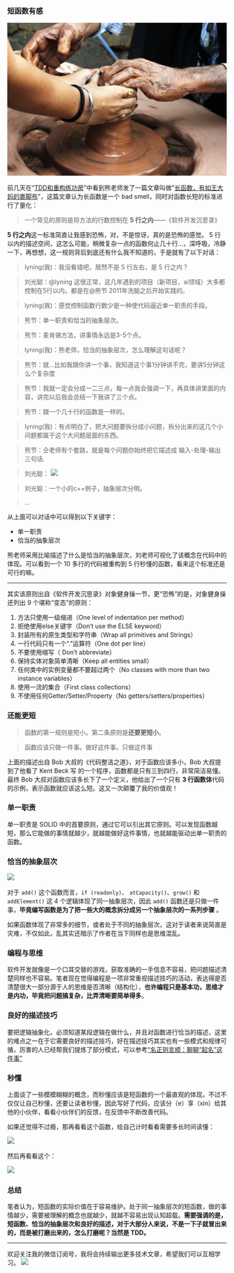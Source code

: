 ### 短函数有感

![](./picture.jpg)

前几天在“[TDD和重构练功房](https://mp.weixin.qq.com/s/y4wqiT1JrkzR3MVfLA1FqQ)”中看到熊老师发了一篇文章叫做"[长函数，有如王大妈的裹脚布](https://mp.weixin.qq.com/s/spfKpPid1-vacmQsk3bKvg)"，这篇文章认为长函数是一个 bad smell，同时对函数长短的标准进行了量化：
> 一个常见的原则是将方法的行数控制在 **5 行之内**——《软件开发沉思录》

**5 行之内**这一标准简直让我感到恐怖，对，不是惊讶，真的是恐怖的感觉。 5 行以内的描述空间，这怎么可能，稍微复杂一点的函数何止几十行...，深呼吸，冷静一下，再想想，这一规则背后到底还有什么我不知道的，于是就有了以下对话：
> lyning(我)：我没看错吧，居然不是 5 行左右，是 5 行之内？

> 刘光聪：@lyning 这很正常，这几年遇到的项目（新项目，ai领域）大多都控制在5行以内。都是在@熊节 2011年洗脑之后开始实践的。

> lyning(我)：感觉控制函数行数少是一种使代码逼近单一职责的手段。

> 熊节：单一职责和恰当的抽象层次。

> 熊节：麦肯锡方法，讲事情永远是3-5个点。

> lyning(我)：熊老师，恰当的抽象层次，怎么理解这句话呢？

> 熊节：就…比如我跟你讲一个事，我知道这个事1分钟讲不完，要讲5分钟这么个复杂度

> 熊节：我就一定会分成一二三点，每一点我会强调一下，再具体讲里面的内容，讲完以后我会总结一下我讲了三个点。

> 熊节：跟一个几十行的函数是一样的。

> lyning(我)：有点明白了，把大问题要拆分成小问题，拆分出来的这几个小问题都属于这个大问题层面的东西。

> 熊节：仝老师有个套路，就是每个问题你始终把它描述成 输入-处理-输出 三句话.

> 刘光聪：
![](https://user-gold-cdn.xitu.io/2019/4/28/16a62d77255fd7a7?w=2199&h=1902&f=jpeg&s=1953699)

> 刘光聪：一个小的c++例子，抽象层次分明。

> ...

从上面可以对话中可以得到以下关键字：
- 单一职责
- 恰当的抽象层次

熊老师采用比喻描述了什么是恰当的抽象层次，刘老师可视化了该概念在代码中的体现。可以看到一个 10 多行的代码被重构到 5 行秒懂的函数，看来这个标准还是可行的嘛。

***

其实该原则出自《软件开发沉思录》对象健身操一节，更“恐怖”的是，对象健身操还列出 9 个堪称“变态”的原则：

1. 方法只使用一级缩进（One level of indentation per method）
2. 拒绝使用else关键字（Don’t use the ELSE keyword）
3. 封装所有的原生类型和字符串（Wrap all primitives and Strings）
4. 一行代码只有一个“.”运算符（One dot per line）
5. 不要使用缩写（ Don’t abbreviate）
6. 保持实体对象简单清晰（Keep all entities small）
7. 任何类中的实例变量都不要超过两个（No classes with more than two instance variables）
8. 使用一流的集合（First class collections）
9. 不使用任何Getter/Setter/Property（No getters/setters/properties）

### 还能更短

> 函数的第一规则是短小。第二条原则是**还要更短小**。

> 函数应该只做一件事。做好这件事。只做这件事

上面的描述出自 Bob 大叔的《代码整洁之道》，对于函数应该多小，Bob 大叔提到了他看了 Kent Beck 写 的一个程序，函数都是只有三到四行，非常简洁易懂。最终 Bob 大叔对函数应该多长下了一个定义，他给出了一个只有 **3 行函数体**代码的示例，表示函数就应该这么短。这又一次颠覆了我的价值观！

### 单一职责

单一职责是 SOLID 中的首要原则，通过它可以引出其它原则。可以发现函数越短，那么它能做的事情就越少，就越能做好这件事情，也就越能驱动出单一职责的函数。

### 恰当的抽象层次

![](https://user-gold-cdn.xitu.io/2019/4/28/16a62d77255fd7a7?w=2199&h=1902&f=jpeg&s=1953699)

对于 `add()` 这个函数而言，`if (readonly)`、 `atCapacity()`、`grow()` 和 `addElement()` 这 4 个逻辑体现了同一抽象层次，因此 `add()` 函数还是只做一件事，**毕竟编写函数是为了把一些大的概念拆分成另一个抽象层次的一系列步骤** 。

如果函数体现了非常多的细节，或者处于不同的抽象层次，这对于读者来说简直是灾难，不仅如此，乱其实还暗示了作者在当下同样也是思维混乱。

### 编程与思维
软件开发就像是一个口耳交替的游戏，获取准确的一手信息不容易，把问题描述清楚同样也不容易。笔者现在觉得编程是一项非常重视描述技巧的活动，表达得是否清楚很大一部分源于人的思维是否清晰（结构化），**也许编程只是基本功，思维才是内功，毕竟把问题搞复杂，比弄清晰要简单得多**。

### 良好的描述技巧

要把逻辑抽象化，必须知道某段逻辑在做什么，并且对函数进行恰当的描述，这里的难点之一在于它需要良好的描述技巧，好在描述技巧其实也有一些模式和规律可循，厉害的人已经帮我们提炼了部分模式，可以参考[“名正则言顺：聊聊“起名”这件事”](https://mp.weixin.qq.com/s/fQt4AqdyJjkMFVR89m0xWg)

### 秒懂

上面谈了一些模模糊糊的概念，而秒懂应该是短函数的一个最直观的体现。不过不仅仅让自己秒懂，还要让读者秒懂，因此写好了代码，应该分（e）享（xin）给其他的小伙伴，看看小伙伴们的反馈，在反馈中不断改善代码。

如果还觉得不过瘾，那再看看这个函数，给自己计时看看需要多长时间读懂：

![](https://user-gold-cdn.xitu.io/2019/4/29/16a674d442c0613e?w=1368&h=1080&f=png&s=1475153)

然后再看看这个：

![](https://user-gold-cdn.xitu.io/2019/4/29/16a6768de782c5bb?w=1080&h=1440&f=png&s=3132570)

### 总结
笔者认为，短函数的实际价值在于容易维护。处于同一抽象层次的短函数，做的事情越少，需要被理解的概念也就越少，就越不容易出现认知超载。**需要强调的是，短函数、恰当的抽象层次和良好的描述，对于大部分人来说，不是一下子就冒出来的，而是被打磨出来的，怎么打磨呢？当然是 TDD。**

***
欢迎关注我的微信订阅号，我将会持续输出更多技术文章，希望我们可以互相学习。
![](https://user-gold-cdn.xitu.io/2019/3/19/16994f9fb3db7320?w=430&h=430&f=jpeg&s=40594)
